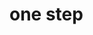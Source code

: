 <div>
<link rel="stylesheet" href="https://cdn.jsdelivr.net/gh/devicons/devicon@v2.14.0/devicon.min.css"> 
 <i class="devicon-bash-plain"></i>
 <h1>one step </h1>
</div>
<!---
mainmoon/mainmoon is a ✨ special ✨ repository because its `README.md` (this file) appears on your GitHub profile.
You can click the Preview link to take a look at your changes.
--->
